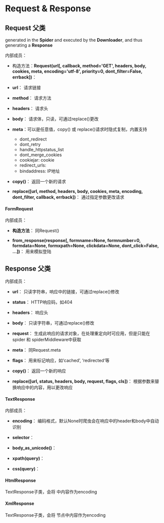 # Request & Response

## Request 父类

generated in the **Spider** and executed by the **Downloader**, and thus generating a **Response**

内部成员：
- 构造方法：**Request(url[, callback, method='GET', headers, body, cookies, meta, encoding='utf-8', priority=0, dont_filter=False, errback])**：


- **url**：
请求链接

- **method**：
请求方法

- **headers**：
请求头

- **body**：
请求体，只读，可通过replace()更改

- **meta**：可以是任意值，copy() 或 replace()请求时隐式复制，内置支持
	- dont_redirect
	- dont_retry
	- handle_httpstatus_list
	- dont_merge_cookies
	- cookiejar: cookie
	- redirect_urls: 
	- bindaddress: IP地址

- **copy()**：
返回一个新的请求

- **replace([url, method, headers, body, cookies, meta, encoding, dont_filter, callback, errback])**：
通过指定参数更改请求

#### FormRequest 
内部成员：

- **构造方法**：
同Request()

- **from_response(response[, formname=None, formnumber=0, formdata=None, formxpath=None, clickdata=None, dont_click=False, ...])**：
用来模拟登陆


## Response 父类
内部成员：

- **url**：
只读字符串，响应中的链接，可通过replace()修改

- **status**：
HTTP响应码，如404

- **headers**：
响应头

- **body**：
只读字符串，可通过replace()修改

- **request**：
生成此响应的请求对象，在处理重定向时可应用，但是只能在 spider 和 spiderMiddleware中获取

- **meta**：
同Request.meta

- **flags**：
用来标记响应，如‘cached’, ‘redirected‘等

- **copy()**：
返回一个新的响应

- **replace([url, status, headers, body, request, flags, cls])**：
根据参数来替换响应中的内容，用以更改响应

#### TextResponse 
内部成员：

- **encoding**：
编码格式，默认None时爬虫会在响应中的header和body中自动识别

- **selector**： 
- **body_as_unicode()**： 
- **xpath(query)**： 
- **css(query)**： 

#### HtmlResponse 
TextResponse子类，会将 <meta http-equiv="XXX">中内容作为encoding

#### XmlResponse  
TextResponse子类，会将 <XML> 节点中内容作为encoding